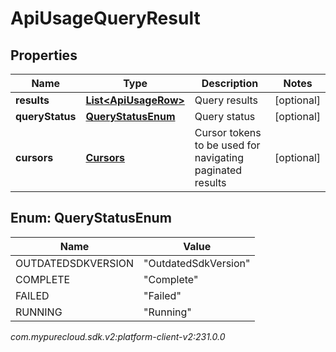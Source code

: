 # ApiUsageQueryResult


## Properties

| Name | Type | Description | Notes |
| ------------ | ------------- | ------------- | ------------- |
| **results** | [**List&lt;ApiUsageRow&gt;**](ApiUsageRow) | Query results |  [optional] |
| **queryStatus** | [**QueryStatusEnum**](#Enum--QueryStatusEnum) | Query status |  [optional] |
| **cursors** | [**Cursors**](Cursors) | Cursor tokens to be used for navigating paginated results |  [optional] |


## Enum: QueryStatusEnum

| Name | Value |
| ---- | ----- |
| OUTDATEDSDKVERSION | &quot;OutdatedSdkVersion&quot; | 
| COMPLETE | &quot;Complete&quot; | 
| FAILED | &quot;Failed&quot; | 
| RUNNING | &quot;Running&quot; | 




_com.mypurecloud.sdk.v2:platform-client-v2:231.0.0_
